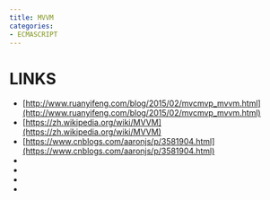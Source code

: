 ```yaml
---
title: MVVM
categories:
- ECMASCRIPT
---
```



# LINKS
- [http://www.ruanyifeng.com/blog/2015/02/mvcmvp_mvvm.html](http://www.ruanyifeng.com/blog/2015/02/mvcmvp_mvvm.html)
- [https://zh.wikipedia.org/wiki/MVVM](https://zh.wikipedia.org/wiki/MVVM)
- [https://www.cnblogs.com/aaronjs/p/3581904.html](https://www.cnblogs.com/aaronjs/p/3581904.html)
- []()
- []()
- []()
- []()